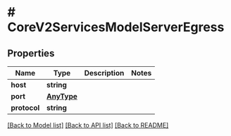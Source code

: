 # # CoreV2ServicesModelServerEgress

## Properties

Name | Type | Description | Notes
------------ | ------------- | ------------- | -------------
**host** | **string** |  | 
**port** | [**AnyType**](.md) |  | 
**protocol** | **string** |  | 

[[Back to Model list]](../../README.md#documentation-for-models) [[Back to API list]](../../README.md#documentation-for-api-endpoints) [[Back to README]](../../README.md)


